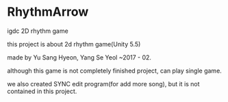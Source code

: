 # RhythmArrow
igdc 2D rhythm game

this project is about 2d rhythm game(Unity 5.5)

made by Yu Sang Hyeon, Yang Se Yeol ~2017 - 02.

although this game is not completely finished project, can play single game.

we also created SYNC edit program(for add more song), but it is not contained in this project.
